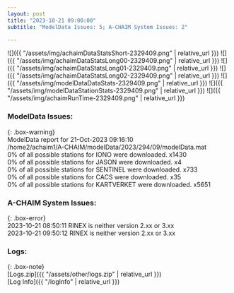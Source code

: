```yaml
---
layout: post
title: "2023-10-21 09:00:00"
subtitle: "ModelData Issues: 5; A-CHAIM System Issues: 2"

---
```


![]({{ "/assets/img/achaimDataStatsShort-2329409.png" | relative_url }})
![]({{ "/assets/img/achaimDataStatsLong00-2329409.png" | relative_url }})
![]({{ "/assets/img/achaimDataStatsLong01-2329409.png" | relative_url }})
![]({{ "/assets/img/achaimDataStatsLong02-2329409.png" | relative_url }})
![]({{ "/assets/img/modelDataDataStats-2329409.png" | relative_url }})
![]({{ "/assets/img/modelDataStationStats-2329409.png" | relative_url }})
![]({{ "/assets/img/achaimRunTime-2329409.png" | relative_url }})


### ModelData Issues:  
  
{: .box-warning}  
 ModelData report for 21-Oct-2023 09:16:10   
 /home2/achaim1/A-CHAIM/modelData/2023/294/09/modelData.mat   
 0% of all possible stations for IONO were downloaded. x1430   
 0% of all possible stations for JASON were downloaded. x4   
 0% of all possible stations for SENTINEL were downloaded. x733   
 0% of all possible stations for CACS were downloaded. x35   
 0% of all possible stations for KARTVERKET were downloaded. x5651   
  
### A-CHAIM System Issues:  
  
{: .box-error}  
2023-10-21 08:50:11 RINEX is neither version 2.xx or 3.xx  
2023-10-21 09:50:12 RINEX is neither version 2.xx or 3.xx  

### Logs:  
  
{: .box-note}  
[Logs.zip]({{ "/assets/other/logs.zip" | relative_url }})  
[Log Info]({{ "/logInfo" | relative_url }})  
